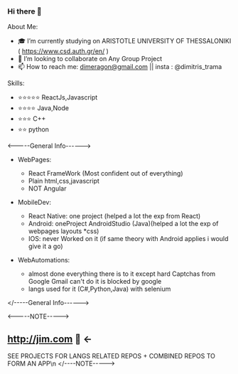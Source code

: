 ### Hi there 👋

About Me:

- 🎓 I’m currently studying on ARISTOTLE UNIVERSITY OF THESSALONIKI ( https://www.csd.auth.gr/en/ )
- 👯 I’m looking to collaborate on Any Group Project
- 📫 How to reach me: dimeragon@gmail.com || insta : @dimitris_trama

Skills:

- ⭐⭐⭐⭐⭐ ReactJs,Javascript
- ⭐⭐⭐⭐   Java,Node
- ⭐⭐⭐     C++
- ⭐⭐       python

<-----General Info------>
- WebPages:
	- React FrameWork (Most confident out of everything)
	- Plain html,css,javascript
	- NOT Angular

- MobileDev:
	- React Native:
		one project (helped a lot the exp from React)
	- Android:
		oneProject AndroidStudio (Java)(helped a lot the exp of webpages layouts *css)
	- IOS:
		never Worked on it (if same theory with Android applies i would give it a go)

- WebAutomations:
	- almost done everything there is to it 
	except hard Captchas from Google
	Gmail can't do it is blocked by google 
	- langs used for it (C#,Python,Java) with selenium
  
</-----General Info------>

<-----NOTE----->
## http://jim.com 👀 <-
SEE PROJECTS FOR LANGS RELATED REPOS + COMBINED REPOS TO FORM AN APP\n
</----NOTE----->
            



